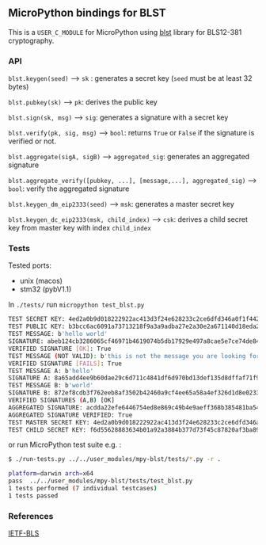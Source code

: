 


## MicroPython bindings for BLST


This is a `USER_C_MODULE` for MicroPython using [blst](https://github.com/supranational/blst) library for BLS12-381 cryptography.


### API

`blst.keygen(seed)` --> `sk` : generates a secret key (`seed` must be at least 32 bytes)

`blst.pubkey(sk)` --> `pk`: derives the public key

`blst.sign(sk, msg)` --> `sig`:  generates a signature with a secret key 

`blst.verify(pk, sig, msg)` --> `bool`: returns `True` or `False` if the signature is verified or not. 

`blst.aggregate(sigA, sigB)` --> `aggregated_sig`: generates an aggregated signature

`blst.aggregate_verify([pubkey, ...], [message,...], aggregated_sig)` --> `bool`: verify the aggregated signature

`blst.keygen_dm_eip2333(seed)` --> `msk`: generates a master secret key

`blst.keygen_dc_eip2333(msk, child_index)` --> `csk`: derives a child secret key from master key with index `child_index`

### Tests

Tested ports:
 - unix (macos)
 - stm32 (pybV1.1)

In `./tests/` run `micropython test_blst.py`
```bash 
TEST SECRET KEY: 4ed2a0b9d018222922ac413d3f24e628233c2ce6dfd346a0f1f44289557e0455
TEST PUBLIC KEY: b3bcc6ac6091a73713218f9a3a9adba27e2a30e2a671140d18eda2862376e319f8d86ab91f0d6d9f8b8e546a61ad20d4
TEST MESSAGE: b'hello world'
SIGNATURE: abeb124cb3286065cf46971b4619074b5db17929e497a8cae5e7ce74de845f9e77b6301650beb21485abf3b2fa1c23fd042ddfbe1f5ae45e0ddb7f8a0270b1c37198e98fb0aef957930a56e4c4f150c3e565f17c051f08e2579c5c44c7a2dcee
VERIFIED SIGNATURE [OK]: True
TEST MESSAGE (NOT VALID): b'this is not the message you are looking for'
VERIFIED SIGNATURE [FAILS]: True
TEST MESSAGE A: b'hello'
SIGNATURE A: 8a65add4ee9b60dae29c6d711c4841df6d970bd13def135d8dffaf71f961ac2440fb67c95acdf6e97ff578b05585ea1111509d35b9f78157db402be77653cc6a456274bae115944589163eb2fbc25d436d8a315b260bb73ada8bf80b8768999d
TEST MESSAGE B: b'world'
SIGNATURE B: 872ef8cdb3f762eeb8af3502b42460a9cf4ee65a58a4ef326d1d8e02339bbfaaa50d60a26f46e0764fc0a66341a6da3f11a190934c0461896479fd9f313611327287a35fdf165a6ea070dd62eb47ba899d311ec5eea3a95e843aa8d3b440d5dc
VERIFIED SIGNATURES (A,B) [OK]
AGGREGATED SIGNATURE: acdda22efe6446754ed8e869c49b4e9aeff368b385481ba54a64a2aef10931dc3ec6700e01fa94b296b7d2b92924aa9a0c9ed133241512418403307dc7b47e335d40f91d6350c380b64dd3dff4cdf827da749301700ca6ee769a7594bc0c5675
AGGREGATED SIGNATURE VERIFIED: True
TEST MASTER SECRET KEY: 4ed2a0b9d018222922ac413d3f24e628233c2ce6dfd346a0f1f44289557e0455
TEST CHILD SECRET KEY: f6d55628883634b01a92a3884b377d73f45c87820af3ba8973bd64309006a661
```

or run MicroPython test suite e.g. :
```bash
$ ./run-tests.py ../../user_modules/mpy-blst/tests/*.py -r .

platform=darwin arch=x64
pass  ../../user_modules/mpy-blst/tests/test_blst.py
1 tests performed (7 individual testcases)
1 tests passed

```

### References


[IETF-BLS](https://www.ietf.org/archive/id/draft-ietf-cose-bls-key-representations-04.html)
